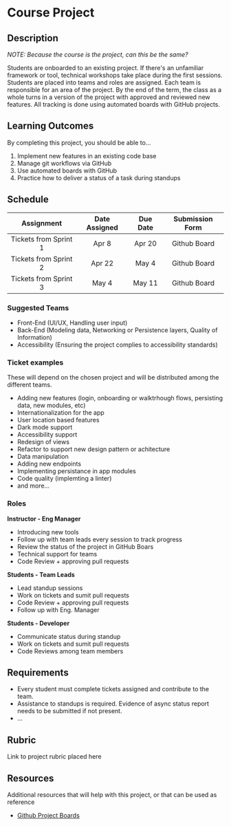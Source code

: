 # Course Project

## Description

 *NOTE: Because the course is the project, can this be the same?*

Students are onboarded to an existing project. If there's an unfamiliar framework or tool, technical workshops take place during the first sessions. Students are placed into teams and roles are assigned. Each team is responsible for an area of the project. By the end of the term, the class as a whole turns in a version of the project with approved and reviewed new features. All tracking is done using automated boards with GitHub projects.  


## Learning Outcomes
By completing this project, you should be able to…

1. Implement new features in an existing code base
1. Manage git workflows via GitHub
1. Use automated boards with GitHub
1. Practice how to deliver a status of a task during standups

## Schedule

|     Assignment          | Date Assigned |   Due Date   |   Submission Form    |
|:-----------------------:|:-------------:|:------------:|:--------------------:|
| Tickets from Sprint 1   |  Apr 8        |  Apr 20      | Github Board         |
| Tickets from Sprint 2   |  Apr 22       |  May 4       | Github Board         |
| Tickets from Sprint 3   |  May 4        |  May 11      | Github Board         |

### Suggested Teams

- Front-End (UI/UX, Handling user input)
- Back-End (Modeling data, Networking or Persistence layers, Quality of Information)
- Accessibility (Ensuring the project complies to accessibility standards)

### Ticket examples

These will depend on the chosen project and will be distributed among the different teams.

- Adding new features (login, onboarding or walktrhough flows, persisting data, new modules, etc)
- Internationalization for the app
- User location based features
- Dark mode support
- Accessibility support
- Redesign of views
- Refactor to support new design pattern or achitecture
- Data manipulation
- Adding new endpoints
- Implementing persistance in app modules
- Code quality (implemting a linter)
- and more...

### Roles

**Instructor - Eng Manager**
- Introducing new tools
- Follow up with team leads every session to track progress
- Review the status of the project in GitHub Boars
- Technical support for teams
- Code Review + approving pull requests

**Students - Team Leads**
- Lead standup sessions
- Work on tickets and sumit pull requests
- Code Review + approving pull requests
- Follow up with Eng. Manager

**Students - Developer**
- Communicate status during standup
- Work on tickets and sumit pull requests
- Code Reviews among team members


## Requirements

- Every student must complete tickets assigned and contribute to the team.
- Assistance to standups is required. Evidence of async status report needs to be submitted if not present.
- ...

## Rubric
Link to project rubric placed here



## Resources
Additional resources that will help with this project, or that can be used as reference

- [Github Project Boards](https://youtube.com/playlist?list=PLiO7XHcmTslc5hGrbnnmHIb0SeJLTpOEu)
